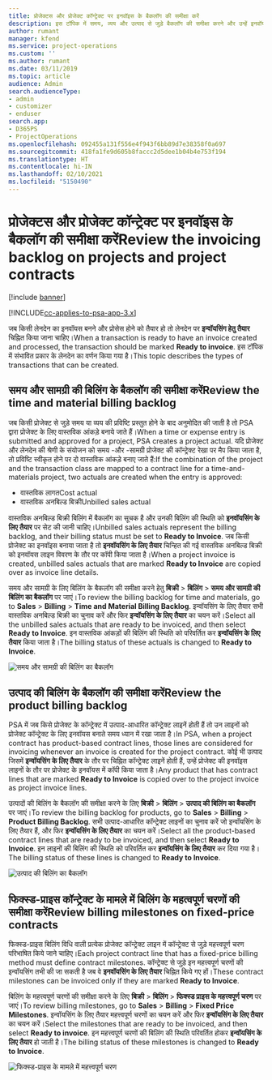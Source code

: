 ```yaml
---
title: प्रोजेक्टस और प्रोजेक्ट कॉन्ट्रेक्ट पर इनवॉइस के बैकलॉग की समीक्षा करें
description: इस टॉपिक में समय, व्यय और उत्पाद से जुड़े बैकलॉग की समीक्षा करने और उन्हें इनवॉयस बनाने के लिए तैयार करने के तरीके के बारे में जानकारी प्रदान की गई है।
author: rumant
manager: kfend
ms.service: project-operations
ms.custom: ''
ms.author: rumant
ms.date: 03/11/2019
ms.topic: article
audience: Admin
search.audienceType:
- admin
- customizer
- enduser
search.app:
- D365PS
- ProjectOperations
ms.openlocfilehash: 092455a131f556e4f943f6bb89d7e38358f0a697
ms.sourcegitcommit: 418fa1fe9d605b8faccc2d5dee1b04b4e753f194
ms.translationtype: HT
ms.contentlocale: hi-IN
ms.lasthandoff: 02/10/2021
ms.locfileid: "5150490"
---
```

# <a name="review-the-invoicing-backlog-on-projects-and-project-contracts"></a><span data-ttu-id="8e49f-103">प्रोजेक्टस और प्रोजेक्ट कॉन्ट्रेक्ट पर इनवॉइस के बैकलॉग की समीक्षा करें</span><span class="sxs-lookup"><span data-stu-id="8e49f-103">Review the invoicing backlog on projects and project contracts</span></span>

[!include [banner](../includes/psa-now-project-operations.md)]

[!INCLUDE[cc-applies-to-psa-app-3.x](../includes/cc-applies-to-psa-app-3x.md)]

<span data-ttu-id="8e49f-104">जब किसी लेनदेन का इनवॉयस बनने और प्रोसेस होने को तैयार हो तो लेनदेन पर **इन्वॉयसिंग हेतु तैयार** चिह्नित किया जाना चाहिए।</span><span class="sxs-lookup"><span data-stu-id="8e49f-104">When a transaction is ready to have an invoice created and processed, the transaction should be marked **Ready to invoice**.</span></span> <span data-ttu-id="8e49f-105">इस टॉपिक में संभावित प्रकार के लेनदेन का वर्णन किया गया है।</span><span class="sxs-lookup"><span data-stu-id="8e49f-105">This topic describes the types of transactions that can be created.</span></span>

## <a name="review-the-time-and-material-billing-backlog"></a><span data-ttu-id="8e49f-106">समय और सामग्री की बिलिंग के बैकलॉग की समीक्षा करें</span><span class="sxs-lookup"><span data-stu-id="8e49f-106">Review the time and material billing backlog</span></span>

<span data-ttu-id="8e49f-107">जब किसी प्रोजेक्ट से जुड़े समय या व्यय की प्रविष्टि प्रस्तुत होने के बाद अनुमोदित की जाती है तो PSA द्वारा प्रोजेक्ट के लिए वास्तविक आंकड़े बनाये जाते हैं।</span><span class="sxs-lookup"><span data-stu-id="8e49f-107">When a time or expense entry is submitted and approved for a project, PSA creates a project actual.</span></span> <span data-ttu-id="8e49f-108">यदि प्रोजेक्ट और लेनदेन की श्रेणी के संयोजन को समय -और -सामग्री प्रोजेक्ट की कॉन्ट्रेक्ट रेखा पर मैप किया जाता है, तो प्रविष्टि स्वीकृत होने पर दो वास्तविक आंकड़े बनाए जाते हैं:</span><span class="sxs-lookup"><span data-stu-id="8e49f-108">If the combination of the project and the transaction class are mapped to a contract line for a time-and-materials project, two actuals are created when the entry is approved:</span></span>

- <span data-ttu-id="8e49f-109">वास्तविक लागत</span><span class="sxs-lookup"><span data-stu-id="8e49f-109">Cost actual</span></span> 
- <span data-ttu-id="8e49f-110">वास्तविक अनबिल्ड बिक्री</span><span class="sxs-lookup"><span data-stu-id="8e49f-110">Unbilled sales actual</span></span>

<span data-ttu-id="8e49f-111">वास्तविक अनबिल्ड बिक्री बिलिंग में बैकलॉग का सूचक है और उनकी बिलिंग की स्थिति को **इनवॉयसिंग के लिए तैयार** पर सेट की जानी चाहिए।</span><span class="sxs-lookup"><span data-stu-id="8e49f-111">Unbilled sales actuals represent the billing backlog, and their billing status must be set to **Ready to Invoice**.</span></span> <span data-ttu-id="8e49f-112">जब किसी प्रोजेक्ट का इनवॉइस बनाया जाता है तो **इनवॉयसिंग के लिए तैयार** चिन्हित की गई वास्तविक अनबिल्ड बिक्री को इनवॉयस लाइन विवरण के तौर पर कॉपी किया जाता है।</span><span class="sxs-lookup"><span data-stu-id="8e49f-112">When a project invoice is created, unbilled sales actuals that are marked **Ready to Invoice** are copied over as invoice line details.</span></span>

<span data-ttu-id="8e49f-113">समय और सामग्री के लिए बिलिंग के बैकलॉग की समीक्षा करने हेतु **बिक्री** \> **बिलिंग** \> **समय और सामग्री की बिलिंग का बैकलॉग** पर जाएं।</span><span class="sxs-lookup"><span data-stu-id="8e49f-113">To review the billing backlog for time and materials, go to **Sales** \> **Billing** \> **Time and Material Billing Backlog**.</span></span> <span data-ttu-id="8e49f-114">इन्वॉयसिंग के लिए तैयार सभी वास्तविक अनबिल्ड बिक्री का चुनाव करें और फिर **इन्वॉयसिंग के लिए तैयार** का चयन करें।</span><span class="sxs-lookup"><span data-stu-id="8e49f-114">Select all the unbilled sales actuals that are ready to be invoiced, and then select **Ready to Invoice**.</span></span> <span data-ttu-id="8e49f-115">इन वास्तविक आंकड़ों की बिलिंग की स्थिति को परिवर्तित कर **इन्वॉयसिंग के लिए तैयार** किया जाता है।</span><span class="sxs-lookup"><span data-stu-id="8e49f-115">The billing status of these actuals is changed to **Ready to Invoice**.</span></span>

![समय और सामग्री की बिलिंग का बैकलॉग](media/TMBacklog.png)

## <a name="review-the-product-billing-backlog"></a><span data-ttu-id="8e49f-117">उत्पाद की बिलिंग के बैकलॉग की समीक्षा करें</span><span class="sxs-lookup"><span data-stu-id="8e49f-117">Review the product billing backlog</span></span>

<span data-ttu-id="8e49f-118">PSA में जब किसे प्रोजेक्ट के कॉन्ट्रेक्ट में उत्पाद-आधारित कॉन्ट्रेक्ट लाइनें होती हैं तो उन लाइनों को प्रोजेक्ट कॉन्ट्रेक्ट के लिए इनवॉयस बनाते समय ध्यान में रखा जाता है।</span><span class="sxs-lookup"><span data-stu-id="8e49f-118">In PSA, when a project contract has product-based contract lines, those lines are considered for invoicing whenever an invoice is created for the project contract.</span></span> <span data-ttu-id="8e49f-119">कोई भी उत्पाद जिसमें **इन्वॉयसिंग के लिए तैयार** के तौर पर चिह्नित कॉन्ट्रेक्ट लाइनें होती हैं, उन्हें प्रोजेक्ट की इनवॉइस लाइनों के तौर पर प्रोजेक्ट के इनवॉयस में कॉपी किया जाता है।</span><span class="sxs-lookup"><span data-stu-id="8e49f-119">Any product that has contract lines that are marked **Ready to Invoice** is copied over to the project invoice as project invoice lines.</span></span>

<span data-ttu-id="8e49f-120">उत्पादों की बिलिंग के बैकलॉग की समीक्षा करने के लिए **बिक्री** \> **बिलिंग** \> **उत्पाद की बिलिंग का बैकलॉग** पर जाएं।</span><span class="sxs-lookup"><span data-stu-id="8e49f-120">To review the billing backlog for products, go to **Sales** \> **Billing** \> **Product Billing Backlog**.</span></span> <span data-ttu-id="8e49f-121">सभी उत्पाद-आधारित कॉन्ट्रेक्ट लाइनों का चुनाव करें जो इन्वॉयसिंग के लिए तैयार हैं, और फिर **इन्वॉयसिंग के लिए तैयार** का चयन करें।</span><span class="sxs-lookup"><span data-stu-id="8e49f-121">Select all the product-based contract lines that are ready to be invoiced, and then select **Ready to Invoice**.</span></span> <span data-ttu-id="8e49f-122">इन लाइनों की बिलिंग की स्थिति को परिवर्तित कर **इन्वॉयसिंग के लिए तैयार** कर दिया गया है।</span><span class="sxs-lookup"><span data-stu-id="8e49f-122">The billing status of these lines is changed to **Ready to Invoice**.</span></span>

![उत्पाद की बिलिंग का बैकलॉग](media/ProductBacklog.png)

## <a name="review-billing-milestones-on-fixed-price-contracts"></a><span data-ttu-id="8e49f-124">फिक्स्ड-प्राइस कॉन्ट्रेक्ट के मामले में बिलिंग के महत्वपूर्ण चरणों की समीक्षा करें</span><span class="sxs-lookup"><span data-stu-id="8e49f-124">Review billing milestones on fixed-price contracts</span></span>

<span data-ttu-id="8e49f-125">फिक्स्ड-प्राइस बिलिंग विधि वाली प्रत्येक प्रोजेक्ट कॉन्ट्रेक्ट लाइन में कॉन्ट्रेक्ट से जुड़े महत्त्वपूर्ण चरण परिभाषित किये जाने चाहिए।</span><span class="sxs-lookup"><span data-stu-id="8e49f-125">Each project contract line that has a fixed-price billing method must define contract milestones.</span></span> <span data-ttu-id="8e49f-126">कॉन्ट्रेक्ट से जुड़े इन महत्त्वपूर्ण चरणों की इन्वॉयसिंग तभी की जा सकती है जब वे **इनवॉयसिंग के लिए तैयार** चिह्नित किये गए हों।</span><span class="sxs-lookup"><span data-stu-id="8e49f-126">These contract milestones can be invoiced only if they are marked **Ready to Invoice**.</span></span> 

<span data-ttu-id="8e49f-127">बिलिंग के महत्त्वपूर्ण चरणों की समीक्षा करने के लिए **बिक्री** \> **बिलिंग** \> **फिक्स्ड प्राइस के महत्त्वपूर्ण चरण** पर जाएं।</span><span class="sxs-lookup"><span data-stu-id="8e49f-127">To review billing milestones, go to **Sales** \> **Billing** \> **Fixed Price Milestones**.</span></span> <span data-ttu-id="8e49f-128">इन्वॉयसिंग के लिए तैयार महत्त्वपूर्ण चरणों का चयन करें और फिर **इन्वॉयसिंग के लिए तैयार** का चयन करें।</span><span class="sxs-lookup"><span data-stu-id="8e49f-128">Select the milestones that are ready to be invoiced, and then select **Ready to invoice**.</span></span> <span data-ttu-id="8e49f-129">इन महत्त्वपूर्ण चरणों की बिलिंग की स्थिति परिवर्तित होकर **इन्वॉयसिंग के लिए तैयार** हो जाती है।</span><span class="sxs-lookup"><span data-stu-id="8e49f-129">The billing status of these milestones is changed to **Ready to Invoice**.</span></span>

![फिक्स्ड-प्राइस के मामले में महत्त्वपूर्ण चरण](media/FPBacklog.png)
